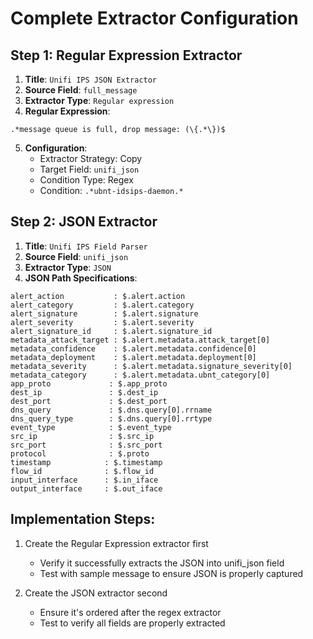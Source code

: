 # Complete Extractor Configuration

## Step 1: Regular Expression Extractor

1. **Title**: `Unifi IPS JSON Extractor`
2. **Source Field**: `full_message`
3. **Extractor Type**: `Regular expression`
4. **Regular Expression**:
```regex
.*message queue is full, drop message: (\{.*\})$
```
5. **Configuration**:
   - Extractor Strategy: Copy
   - Target Field: `unifi_json`
   - Condition Type: Regex
   - Condition: `.*ubnt-idsips-daemon.*`

## Step 2: JSON Extractor

1. **Title**: `Unifi IPS Field Parser`
2. **Source Field**: `unifi_json`
3. **Extractor Type**: `JSON`
4. **JSON Path Specifications**:
```
alert_action           : $.alert.action
alert_category         : $.alert.category
alert_signature        : $.alert.signature
alert_severity         : $.alert.severity
alert_signature_id     : $.alert.signature_id
metadata_attack_target : $.alert.metadata.attack_target[0]
metadata_confidence    : $.alert.metadata.confidence[0]
metadata_deployment    : $.alert.metadata.deployment[0]
metadata_severity      : $.alert.metadata.signature_severity[0]
metadata_category      : $.alert.metadata.ubnt_category[0]
app_proto             : $.app_proto
dest_ip               : $.dest_ip
dest_port             : $.dest_port
dns_query             : $.dns.query[0].rrname
dns_query_type        : $.dns.query[0].rrtype
event_type            : $.event_type
src_ip                : $.src_ip
src_port              : $.src_port
protocol              : $.proto
timestamp            : $.timestamp
flow_id              : $.flow_id
input_interface      : $.in_iface
output_interface     : $.out_iface
```

## Implementation Steps:

1. Create the Regular Expression extractor first
   - Verify it successfully extracts the JSON into unifi_json field
   - Test with sample message to ensure JSON is properly captured

2. Create the JSON extractor second
   - Ensure it's ordered after the regex extractor
   - Test to verify all fields are properly extracted

